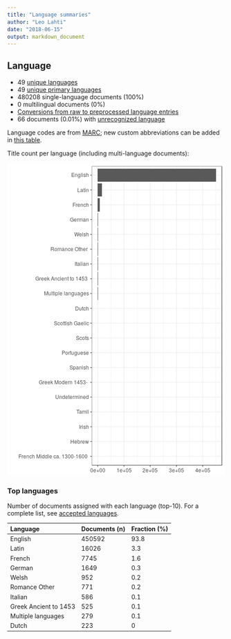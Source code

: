 ```yaml
---
title: "Language summaries"
author: "Leo Lahti"
date: "2018-06-15"
output: markdown_document
---
```


## Language

 * 49 [unique languages](output.tables/language_accepted.csv)
 * 49 [unique primary languages](output.tables/language_accepted.csv)  
 * 480208 single-language documents (100%)
 * 0 multilingual documents (0%) 
 * [Conversions from raw to preprocessed language entries](output.tables/language_conversions.csv) 
 * 66 documents (0.01%) with [unrecognized language](output.tables/language_discarded.csv)

Language codes are from [MARC](http://www.loc.gov/marc/languages/language_code.html); new custom abbreviations can be added in [this table](https://github.com/COMHIS/bibliographica/blob/master/inst/extdata/language_abbreviations.csv).

Title count per language (including multi-language documents):

![plot of chunk summarylang](figure/summarylang-1.png)


### Top languages

Number of documents assigned with each language (top-10). For a complete list,
see [accepted languages](output.tables/language_accepted.csv).


|Language              |Documents (n) |Fraction (%) |
|:---------------------|:-------------|:------------|
|English               |450592        |93.8         |
|Latin                 |16026         |3.3          |
|French                |7745          |1.6          |
|German                |1649          |0.3          |
|Welsh                 |952           |0.2          |
|Romance Other         |771           |0.2          |
|Italian               |586           |0.1          |
|Greek Ancient to 1453 |525           |0.1          |
|Multiple languages    |279           |0.1          |
|Dutch                 |223           |0            |

